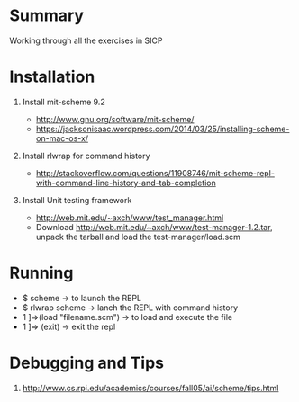 
# Summary

Working through all the exercises in SICP

# Installation

1. Install mit-scheme 9.2
    * http://www.gnu.org/software/mit-scheme/
    * https://jacksonisaac.wordpress.com/2014/03/25/installing-scheme-on-mac-os-x/

2. Install rlwrap for command history
    * http://stackoverflow.com/questions/11908746/mit-scheme-repl-with-command-line-history-and-tab-completion

3. Install Unit testing framework
    * http://web.mit.edu/~axch/www/test_manager.html
    * Download http://web.mit.edu/~axch/www/test-manager-1.2.tar, unpack the tarball and
load the test-manager/load.scm


# Running 

* $ scheme  -> to launch the REPL
* $ rlwrap scheme -> lanch the REPL with command history
* 1 ]=>(load "filename.scm")   -> to load and execute the file
* 1 ]=> (exit) -> exit the repl


# Debugging and Tips
1. http://www.cs.rpi.edu/academics/courses/fall05/ai/scheme/tips.html



